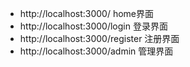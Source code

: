 - http://localhost:3000/  home界面
- http://localhost:3000/login  登录界面
- http://localhost:3000/register  注册界面
- http://localhost:3000/admin  管理界面